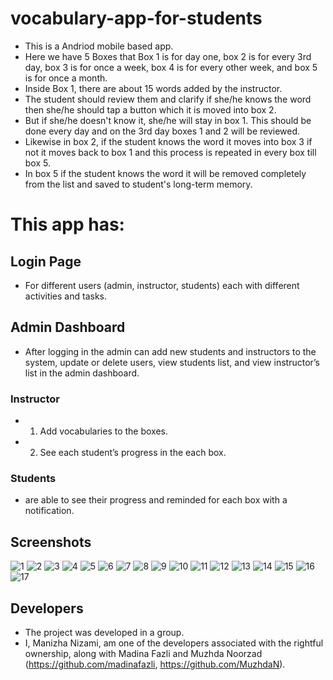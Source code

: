 # vocabulary-app-for-students
- This is a Andriod mobile based app.
- Here we have 5 Boxes that Box 1 is for day one, box 2 is for every 3rd day, box 3 is for once a week, box 4 is for every other week, and box 5 is for once a month.
- Inside Box 1, there are about 15 words added by the instructor. 
- The student should review them and clarify if she/he knows the word then she/he should tap a button which it is moved into box 2. 
- But if she/he doesn't know it, she/he will stay in box 1. This should be done every day and on the 3rd day boxes 1 and 2 will be reviewed. 
- Likewise in box 2, if the student knows the word it moves into box 3 if not it moves back to box 1 and this process is repeated in every box till box 5. 
- In box 5 if the student knows the word it will be removed completely from the list and saved to student's long-term memory. 

# This app has:
## Login Page 
- For different users (admin, instructor, students) each with different activities and tasks.  
## Admin Dashboard
- After logging in the admin can add new students and instructors to the system, update or delete users, view students list, and view instructor’s list in the admin dashboard.
### Instructor
- 1.	Add vocabularies to the boxes. 
- 2.	See each student’s progress in the each box. 
### Students
- are able to see their progress and reminded for each box with a notification.

## Screenshots

![1](https://user-images.githubusercontent.com/79615998/147513381-864d8d31-ba3a-4454-a5c0-a7492ecc685d.jpg)
![2](https://user-images.githubusercontent.com/79615998/147513382-b072a125-3ced-423b-bf6f-b2e6158bf714.jpg)
![3](https://user-images.githubusercontent.com/79615998/147513384-f7fd3f5a-766c-4e77-a381-a286327e042f.jpg)
![4](https://user-images.githubusercontent.com/79615998/147513385-906e8bb7-bb7f-4c93-85de-530b416ac7e8.jpg)
![5](https://user-images.githubusercontent.com/79615998/147513409-b544ec01-8216-4fdc-b0ab-c196f9d4e335.jpg)
![6](https://user-images.githubusercontent.com/79615998/147513410-30e3ad1f-9a9f-44a7-804d-5f689f9bbba1.jpg)
![7](https://user-images.githubusercontent.com/79615998/147513411-663922b3-92cf-416b-987c-2fae9645039c.jpg)
![8](https://user-images.githubusercontent.com/79615998/147513412-19ec2e48-99a4-4dec-a0ed-c231c962d7b1.jpg)
![9](https://user-images.githubusercontent.com/79615998/147513414-cd411cac-bc99-4d44-9316-3ce30c13926c.jpg)
![10](https://user-images.githubusercontent.com/79615998/147513415-a0d5113d-5c52-4a2b-a0ba-f0c5a0510207.jpg)
![11](https://user-images.githubusercontent.com/79615998/147513416-71dcf1da-f9de-4fe7-931c-5646b35a77ba.jpg)
![12](https://user-images.githubusercontent.com/79615998/147513417-6e1fb01a-08cd-4455-aaa2-159d8104055c.jpg)
![13](https://user-images.githubusercontent.com/79615998/147513418-c142fa60-c2c5-4527-89d1-4a248060e6f3.jpg)
![14](https://user-images.githubusercontent.com/79615998/147513420-91fb056d-3a04-4a00-b121-fdc67bb53dd2.jpg)
![15](https://user-images.githubusercontent.com/79615998/147513421-723f650e-59e1-422a-a01e-7660bc7927e4.jpg)
![16](https://user-images.githubusercontent.com/79615998/147513422-d51018e4-ab61-4835-8041-a1e1c97a9fbc.jpg)
![17](https://user-images.githubusercontent.com/79615998/147513431-a99cc06f-812c-4749-a3c1-ebd3151d9b9f.jpg)

## Developers

- The project was developed in a group. 
- I, Manizha Nizami, am one of the developers associated with the rightful ownership, 
  along with Madina Fazli and Muzhda Noorzad (https://github.com/madinafazli, https://github.com/MuzhdaN).

